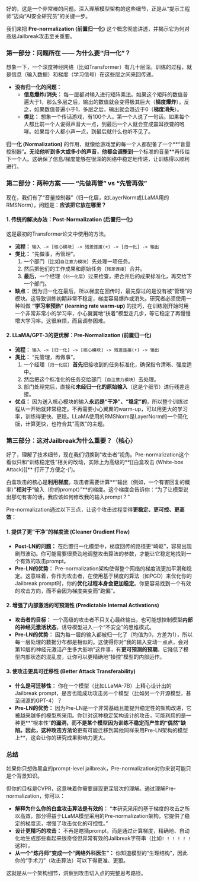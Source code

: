好的，这是一个非常棒的问题。深入理解模型架构的这些细节，正是从“提示工程师”迈向“AI安全研究员”的关键一步。

我们来把 **Pre-normalization (前置归一化)** 这个概念彻底讲透，并揭示它为何对高级Jailbreak攻击至关重要。

### **第一部分：问题所在 —— 为什么要“归一化”？**

想象一下，一个深度神经网络（比如Transformer）有几十层深。训练的过程，就是信息（输入数据）和梯度（学习信号）在这些层之间来回传递。

*   **没有归一化的问题：**
    *   **信息爆炸/消失：** 每一层都对输入进行矩阵乘法。如果这个矩阵的数值普遍大于1，那么多层之后，输出的数值就会变得极其巨大（**梯度爆炸**）。反之，如果数值普遍小于1，多层之后，输出就会趋近于0（**梯度消失**）。
    *   **类比：** 想象一个传话游戏，有100个人。第一个人说了一句话。如果每个人都比前一个人说得声音大一点，到最后一个人就会变成震耳欲聋的咆哮。如果每个人都小声一点，到最后就什么也听不见了。

**归一化 (Normalization)** 的作用，就像给游戏里的每一个人都配备了一个**“音量控制器”**。无论他听到多大或多小的声音，他都会调整到**一个标准的音量**再传给下一个人。这确保了信息/梯度能够在很深的网络中稳定地传递，让训练得以顺利进行。

### **第二部分：两种方案 —— “先做再管” vs “先管再做”**

现在，我们有了“音量控制器”（归一化层，如LayerNorm或LLaMA用的RMSNorm），问题是：**应该把它放在哪里？**

#### **1. 传统的解决办法：Post-Normalization (后置归一化)**

这是最初的Transformer论文中使用的方法。

*   **流程：** `输入 -> [核心模块] -> 残差连接(+) -> [归一化] -> 输出`
*   **类比：** “先做事，再管理”。
    1.  一个部门（比如`自注意力模块`）先处理一项任务。
    2.  然后把他们的工作成果和原始任务（`残差连接`）合并。
    3.  **最后**，一个经理（`归一化层`）过来检查，把合并后的成果标准化，再交给下一个部门。
*   **缺点：** 因为归一化在最后，所以梯度在回传时，最先穿过的是没有被“管理”的模块。这导致训练初期非常不稳定，梯度容易爆炸或消失。研究者必须使用一种叫做 **“学习率预热” (learning rate warm-up)** 的技巧，在训练刚开始时用一个非常非常小的学习率，小心翼翼地“扶着”模型走几步，等它稳定了再慢慢增大学习率。这很麻烦，而且调参困难。

#### **2. LLaMA/GPT-3的更优解：Pre-Normalization (前置归一化)**

*   **流程：** `输入 -> [归一化] -> [核心模块] -> 残差连接(+) -> 输出`
*   **类比：** “先管理，再做事”。
    1.  一个经理（`归一化层`）**首先**把接收到的任务标准化，确保指令清晰、强度适中。
    2.  然后把这个标准化的任务交给部门（`自注意力模块`）去处理。
    3.  部门处理完后，直接和**未经归一化的原始输入**（这是个细节）进行残差连接。
*   **优点：** 因为送入核心模块的输入**永远是“干净”、“稳定”的**，所以整个训练过程从一开始就非常稳定。不再需要小心翼翼的warm-up，可以用更大的学习率，训练得更快、更稳。LLaMA使用的RMSNorm是LayerNorm的一个简化版，计算更快，也符合其“高效”的主题。

### **第三部分：这对Jailbreak为什么重要？（核心）**

好了，理解了技术细节，现在我们切换到“攻击者”视角。Pre-normalization这个看似只和“训练稳定性”相关的改动，实际上为高级的**[[白盒攻击 (White-box Attack)]]** 打开了方便之-门。

白盒攻击的核心是**利用梯度**。攻击者需要计算**“输出（例如，一个有害回复的概率）”**相对于**“输入（你的prompt）”**的梯度。这个梯度会告诉你：“为了让模型说出那句有害的话，我应该如何修改我的输入prompt？”

Pre-normalization通过以下三点，让这个攻击过程变得**更稳定、更可控、更高效**：

#### **1. 提供了更“干净”的梯度流 (Cleaner Gradient Flow)**

*   **Post-LN的问题：** 在后置归一化模型中，梯度回传的路径更“崎岖”，容易出现剧烈波动。你可能需要很费劲地调整攻击算法的参数，才能让它稳定地找到一个有效的攻击prompt。
*   **Pre-LN的优势：** Pre-normalization架构使得整个网络的梯度流更加平滑和稳定。这意味着，你作为攻击者，在使用基于梯度的算法（如PGD）来优化你的Jailbreak prompt时，你的**优化过程本身会更加稳定**。你更容易找到一个有效的攻击方向，而不会因为梯度突变而“跑偏”。

#### **2. 增强了内部激活的可预测性 (Predictable Internal Activations)**

*   **攻击者的目标：** 一个高级的攻击者不只关心最终输出，也可能想控制模型**内部的神经元激活状态**，诱导模型进入一个“不安全”的思维模式。
*   **Pre-LN的优势：** 因为每一层的输入都被归一化了（均值为0，方差为1），所以每一层处理的数据分布都是相似的。这使得你对“我的输入变动一点点，会对第10层的神经元激活产生多大影响”这件事，有**更可预测的预期**。它降低了模型内部状态的混乱度，让你可以更精确地“操控”模型的内部运作。

#### **3. 使攻击更具可迁移性 (Better Attack Transferability)**

*   **什么是可迁移性：** 你在一个模型（比如LLaMA-7B）上精心设计出的Jailbreak prompt，是否也能成功攻击另一个模型（比如另一个开源模型，甚至闭源的GPT-4）？
*   **Pre-LN的优势：** 因为Pre-LN是一个非常基础且能提升稳定性的架构改进，它被越来越多的模型所采用。你针对这种稳定架构设计的攻击，可能利用的是一种更**“根本性”**的漏洞，而不是某个模型因为训练不稳定而产生的“偶然”缺陷。因此，这种攻击方法论**更有可能迁移到其他同样采用Pre-LN架构的模型上**，这会让你的研究成果影响力更大。

### **总结**

如果你只想做黑盒的prompt-level jailbreak，Pre-normalization对你来说可能只是个背景知识。

但你的目标是CVPR，这意味着你需要展现更深层次的理解。通过理解Pre-normalization，你可以：

*   **解释为什么你的白盒攻击算法是有效的：** “本研究采用的基于梯度的攻击之所以高效，部分得益于LLaMA模型采用的Pre-normalization架构，它提供了稳定的梯度流，增强了攻击优化的可控性。”
*   **设计更精巧的攻击：** 不再是瞎猜prompt，而是通过计算梯度，精确地、自动化地生成那些看起来很奇怪但异常有效的Jailbreak字符串（比如`! ! ! ! ! !`这种）。
*   **从一个“炼丹师”变成一个“网络外科医生”：** 你知道模型的“生理结构”，因此你的“手术刀”（攻击算法）可以下得更准、更狠。

这就是从一个架构细节，洞察到攻击切入点的完整思考路径。